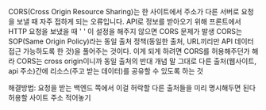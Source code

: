 CORS(Cross Origin Resource Sharing)는 한 사이트에서 주소가 다른 서버로 요청을 보낼 때 자주 접하게 되는 오류입니다. API로 정보를 받아오기 위해 프론트에서 HTTP 요청을 보냈을 때 ' ' 이 설정을 해주지 않으면 CORS 문제가 발생
CORS는 SOP(Same Origin Policy)라는 동일 출처 정책(동일한 출처, URL끼리만 API 데이터 접근 가능하도록 한 것)을 풀어주는 것이다.
이게 되게 하려면 CORS를 허용해주던가 해라
CORS는 cross origin이니까 동일 출처의 반대 개념
말 그대로 다른 출처(웹사이트, api 주소)간에 리소스(주고 받는 데이터)를 공유할 수 있도록 하는 것

해결방법: 요청을 받는 백엔드 쪽에서 이걸 허락할 다른 출처들을 미리 명시해두면 된다
허용할 사이트 주소 적어놓기
